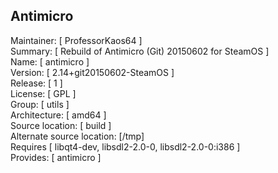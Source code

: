 ## Antimicro
Maintainer: [ ProfessorKaos64 ]  
Summary:  [ Rebuild of Antimicro (Git) 20150602 for SteamOS ]  
Name: [ antimicro ]  
Version: [ 2.14+git20150602-SteamOS ]   
Release: [ 1 ]   
License: [ GPL ]   
Group: [ utils ]  
Architecture: [ amd64 ]  
Source location: [ build ]  
Alternate source location: [/tmp]  
Requires [ libqt4-dev, libsdl2-2.0-0, libsdl2-2.0-0:i386 ]  
Provides: [ antimicro ]  
